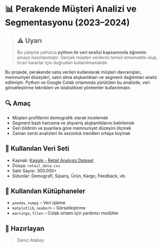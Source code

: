 # 📊 Perakende Müşteri Analizi ve Segmentasyonu (2023–2024)

>## ⚠️ Uyarı
>
>Bu çalışma yalnızca **python ile veri analizi kapsamında öğrenim** amaçlı hazırlanmıştır. Gerçek müşteri verilerini temsil etmemekte olup, ticari kararlar için doğrudan kullanılmamalıdır.

Bu projede, perakende satış verileri kullanılarak müşteri davranışları, memnuniyet düzeyleri, satın alma alışkanlıkları ve segment dağılımları analiz edilmiştir. Python ve Google Colab ortamında yürütülen bu analizde, veri görselleştirme teknikleri ve istatistiksel yöntemler kullanılmıştır.

## 🔍 Amaç

- Müşteri profillerini demografik olarak incelemek
- Segment bazlı harcama ve alışveriş alışkanlıklarını belirlemek
- Geri bildirim ve puanlara göre memnuniyet düzeyini ölçmek
- Zaman serisi analizleri ile sezonluk trendleri ortaya koymak

## 🧾 Kullanılan Veri Seti

- Kaynak: [Kaggle - Retail Analysis Dataset](https://www.kaggle.com/datasets/sahilprajapati143/retail-analysis-large-dataset)
- Dosya: `retail_data.csv`
- Satır Sayısı: 300.000+
- Sütunlar: Demografi, Sipariş, Ürün, Kargo, Feedback, vb.

## 🧪 Kullanılan Kütüphaneler

- `pandas`, `numpy` – Veri işleme
- `matplotlib`, `seaborn` – Görselleştirme
- `warnings`, `files` – Colab ortamı için yardımcı modüller

## 👤 Hazırlayan

> Deniz Atabey  
